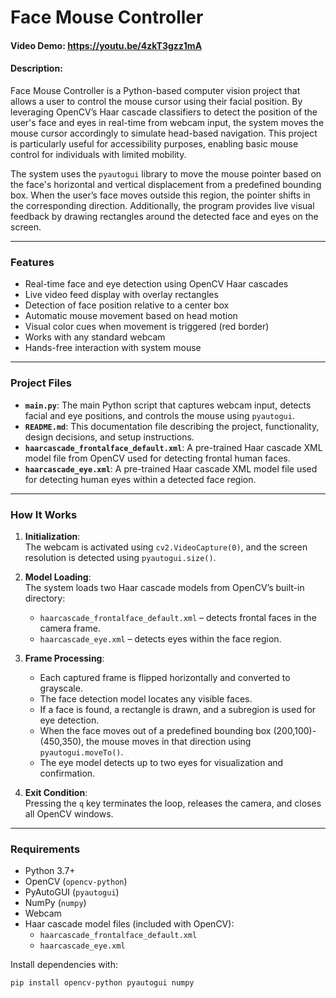 # Face Mouse Controller

#### Video Demo: https://youtu.be/4zkT3gzz1mA

#### Description:

Face Mouse Controller is a Python-based computer vision project that allows a user to control the mouse cursor using their facial position. By leveraging OpenCV’s Haar cascade classifiers to detect the position of the user's face and eyes in real-time from webcam input, the system moves the mouse cursor accordingly to simulate head-based navigation. This project is particularly useful for accessibility purposes, enabling basic mouse control for individuals with limited mobility.

The system uses the `pyautogui` library to move the mouse pointer based on the face's horizontal and vertical displacement from a predefined bounding box. When the user’s face moves outside this region, the pointer shifts in the corresponding direction. Additionally, the program provides live visual feedback by drawing rectangles around the detected face and eyes on the screen.

---

### Features

- Real-time face and eye detection using OpenCV Haar cascades  
- Live video feed display with overlay rectangles  
- Detection of face position relative to a center box  
- Automatic mouse movement based on head motion  
- Visual color cues when movement is triggered (red border)  
- Works with any standard webcam  
- Hands-free interaction with system mouse

---

### Project Files

- **`main.py`**: The main Python script that captures webcam input, detects facial and eye positions, and controls the mouse using `pyautogui`.
- **`README.md`**: This documentation file describing the project, functionality, design decisions, and setup instructions.
- **`haarcascade_frontalface_default.xml`**: A pre-trained Haar cascade XML model file from OpenCV used for detecting frontal human faces.
- **`haarcascade_eye.xml`**: A pre-trained Haar cascade XML model file used for detecting human eyes within a detected face region.

---

### How It Works

1. **Initialization**:  
   The webcam is activated using `cv2.VideoCapture(0)`, and the screen resolution is detected using `pyautogui.size()`.

2. **Model Loading**:  
   The system loads two Haar cascade models from OpenCV’s built-in directory:
   - `haarcascade_frontalface_default.xml` – detects frontal faces in the camera frame.
   - `haarcascade_eye.xml` – detects eyes within the face region.

3. **Frame Processing**:
   - Each captured frame is flipped horizontally and converted to grayscale.
   - The face detection model locates any visible faces.
   - If a face is found, a rectangle is drawn, and a subregion is used for eye detection.
   - When the face moves out of a predefined bounding box (200,100)-(450,350), the mouse moves in that direction using `pyautogui.moveTo()`.
   - The eye model detects up to two eyes for visualization and confirmation.

4. **Exit Condition**:  
   Pressing the `q` key terminates the loop, releases the camera, and closes all OpenCV windows.

---

### Requirements

- Python 3.7+
- OpenCV (`opencv-python`)
- PyAutoGUI (`pyautogui`)
- NumPy (`numpy`)
- Webcam
- Haar cascade model files (included with OpenCV):
  - `haarcascade_frontalface_default.xml`
  - `haarcascade_eye.xml`

Install dependencies with:

```bash
pip install opencv-python pyautogui numpy
